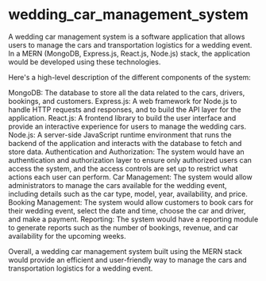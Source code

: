 # wedding_car_management_system
A wedding car management system is a software application that allows users to manage the cars and transportation logistics for a wedding event. In a MERN (MongoDB, Express.js, React.js, Node.js) stack, the application would be developed using these technologies.

Here's a high-level description of the different components of the system:

MongoDB: The database to store all the data related to the cars, drivers, bookings, and customers.
Express.js: A web framework for Node.js to handle HTTP requests and responses, and to build the API layer for the application.
React.js: A frontend library to build the user interface and provide an interactive experience for users to manage the wedding cars.
Node.js: A server-side JavaScript runtime environment that runs the backend of the application and interacts with the database to fetch and store data.
Authentication and Authorization: The system would have an authentication and authorization layer to ensure only authorized users can access the system, and the access controls are set up to restrict what actions each user can perform.
Car Management: The system would allow administrators to manage the cars available for the wedding event, including details such as the car type, model, year, availability, and price.
Booking Management: The system would allow customers to book cars for their wedding event, select the date and time, choose the car and driver, and make a payment.
Reporting: The system would have a reporting module to generate reports such as the number of bookings, revenue, and car availability for the upcoming weeks.

Overall, a wedding car management system built using the MERN stack would provide an efficient and user-friendly way to manage the cars and transportation logistics for a wedding event.
